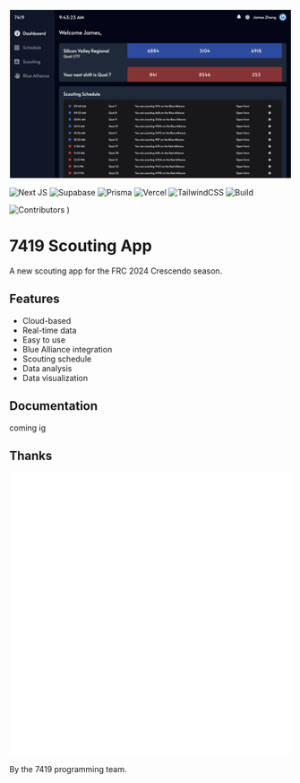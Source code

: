 <p align="center">
  <a href="https://codesandbox.io">
    <img src="./resources/Dashboard.png" height="300px">
  </a>
</p>

![Next JS](https://img.shields.io/badge/Next-black?style=for-the-badge&logo=next.js&logoColor=white) ![Supabase](https://img.shields.io/badge/Supabase-3ECF8E?style=for-the-badge&logo=supabase&logoColor=white)    ![Prisma](https://img.shields.io/badge/Prisma-3982CE?style=for-the-badge&logo=Prisma&logoColor=white) ![Vercel](https://img.shields.io/badge/vercel-%23000000.svg?style=for-the-badge&logo=vercel&logoColor=white)
![TailwindCSS](https://img.shields.io/badge/tailwindcss-%2338B2AC.svg?style=for-the-badge&logo=tailwind-css&logoColor=white) ![Build](http://therealsujitk-vercel-badge.vercel.app/?app=crescendo-2024-scouting-site&style=for-the-badge&logo=none)

![Contributors](https://badgen.net/github/contributors/7419-tech/frc-7419/crescendo-2024-scouting-site/)
)

# 7419 Scouting App

A new scouting app for the FRC 2024 Crescendo season.

## Features

- Cloud-based
- Real-time data
- Easy to use
- Blue Alliance integration
- Scouting schedule
- Data analysis
- Data visualization

## Documentation

coming ig

## Thanks

<a href="https://7419.tech/"><img src="./resources/7419light.svg"/></a>

By the 7419 programming team.
